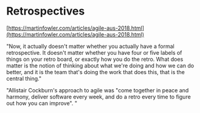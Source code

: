 # Retrospectives

[https://martinfowler.com/articles/agile-aus-2018.html](https://martinfowler.com/articles/agile-aus-2018.html)

"Now, it actually doesn't matter whether you actually have a formal retrospective. It doesn't matter whether you have four or five labels of things on your retro board, or exactly how you do the retro. What does matter is the notion of thinking about what we're doing and how we can do better, and it is the team that's doing the work that does this, that is the central thing."

"Allistair Cockburn's approach to agile was "come together in peace and harmony, deliver software every week, and do a retro every time to figure out how you can improve". "

